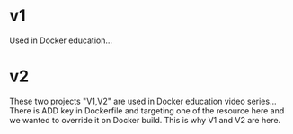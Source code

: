 # v1
Used in Docker education...
# v2 
These two projects "V1,V2" are used in Docker education video series...
There is ADD key in Dockerfile and targeting one of the resource here and
we wanted to override it on Docker build.
This is why V1 and V2  are here.
